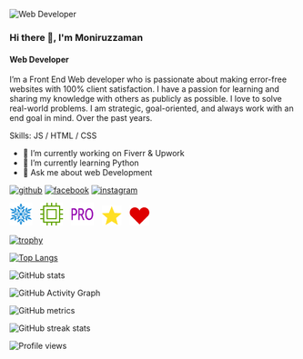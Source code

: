 ![Web Developer](https://scontent.fspd3-1.fna.fbcdn.net/v/t1.6435-9/120757240_1795894927228626_6131307774671472119_n.jpg?_nc_cat=103&ccb=1-7&_nc_sid=174925&_nc_ohc=8EBn5-cu7ZQAX9iRhlv&_nc_ht=scontent.fspd3-1.fna&oh=00_AT9CIak3ZltATq_XqCUc7WJbb5JklIB3DWpIIbLWtZ35bA&oe=631F0E0F)

### Hi there 👋, I'm Moniruzzaman
#### Web Developer


I’m a Front End Web developer who is passionate about making error-free websites with 100% client satisfaction. I have a passion for learning and sharing my knowledge with others as publicly as possible. I love to solve real-world problems. I am strategic, goal-oriented, and always work with an end goal in mind. Over the past years.

Skills: JS / HTML / CSS

- 🔭 I’m currently working on Fiverr & Upwork 
- 🌱 I’m currently learning Python 
- 💬 Ask me about web Development 


[<img src='https://cdn.jsdelivr.net/npm/simple-icons@3.0.1/icons/github.svg' alt='github' height='40'>](https://github.com/themilon)  [<img src='https://cdn.jsdelivr.net/npm/simple-icons@3.0.1/icons/facebook.svg' alt='facebook' height='40'>](https://www.facebook.com/milon996)  [<img src='https://cdn.jsdelivr.net/npm/simple-icons@3.0.1/icons/instagram.svg' alt='instagram' height='40'>](https://www.instagram.com/themilon007/)  

<a href='https://archiveprogram.github.com/'><img src='https://raw.githubusercontent.com/acervenky/animated-github-badges/master/assets/acbadge.gif' width='40' height='40'></a> <a href='https://docs.github.com/en/developers'><img src='https://raw.githubusercontent.com/acervenky/animated-github-badges/master/assets/devbadge.gif' width='40' height='40'></a> <a href='https://github.com/pricing'><img src='https://raw.githubusercontent.com/acervenky/animated-github-badges/master/assets/pro.gif' width='40' height='40'></a> <a href='https://stars.github.com/'><img src='https://raw.githubusercontent.com/acervenky/animated-github-badges/master/assets/starbadge.gif' width='35' height='35'></a> <a href='https://docs.github.com/en/github/supporting-the-open-source-community-with-github-sponsors'><img src='https://raw.githubusercontent.com/acervenky/animated-github-badges/master/assets/sponsorbadge.gif' width='35' height='35'></a> 

[![trophy](https://github-profile-trophy.vercel.app/?username=themilon)](https://github.com/ryo-ma/github-profile-trophy)

[![Top Langs](https://github-readme-stats.vercel.app/api/top-langs/?username=themilon)](https://github.com/anuraghazra/github-readme-stats)

![GitHub stats](https://github-readme-stats.vercel.app/api?username=themilon&show_icons=true)  

![GitHub Activity Graph](https://activity-graph.herokuapp.com/graph?username=themilon)  

![GitHub metrics](https://metrics.lecoq.io/themilon)  

![GitHub streak stats](https://github-readme-streak-stats.herokuapp.com/?user=themilon)  

![Profile views](https://gpvc.arturio.dev/themilon)  
